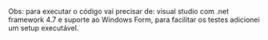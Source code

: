 Obs: para executar o código vai precisar de: visual studio com .net framework 4.7 e suporte ao Windows Form, para facilitar os testes adicionei um setup executável.
